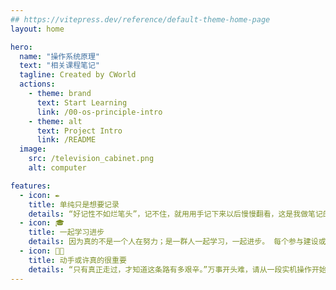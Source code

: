 ```yaml
---
## https://vitepress.dev/reference/default-theme-home-page
layout: home

hero:
  name: "操作系统原理"
  text: "相关课程笔记"
  tagline: Created by CWorld
  actions:
    - theme: brand
      text: Start Learning
      link: /00-os-principle-intro
    - theme: alt
      text: Project Intro
      link: /README
  image:
    src: /television_cabinet.png
    alt: computer

features:
  - icon: ✒️
    title: 单纯只是想要记录
    details: “好记性不如烂笔头”，记不住，就用用手记下来以后慢慢翻看，这是我做笔记的初衷。 不过现在分享出来，又何尝不是一种物尽其用呢？
  - icon: 🎓
    title: 一起学习进步
    details: 因为真的不是一个人在努力；是一群人一起学习，一起进步。 每个参与建设或查阅网站的人，都在认真学习。
  - icon: 👨‍💻
    title: 动手或许真的很重要
    details: “只有真正走过，才知道这条路有多艰辛。”万事开头难，请从一段实机操作开始！
---
```


<style>
:root {
  --vp-home-hero-name-color: transparent;
  --vp-home-hero-name-background: -webkit-linear-gradient(120deg, #5760ad 30%, #a8b1ff);

  --vp-home-hero-image-background-image: linear-gradient(-45deg, #5760ad8a 50%, #a8b1ff7d 50%);
  --vp-home-hero-image-filter: blur(44px);
}

@media (min-width: 640px) {
  :root {
    --vp-home-hero-image-filter: blur(56px);
  }
}

@media (min-width: 960px) {
  :root {
    --vp-home-hero-image-filter: blur(68px);
  }
}
</style>

